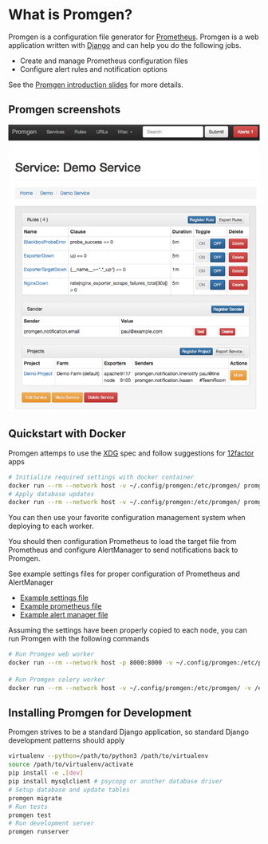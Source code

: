 # What is Promgen?

Promgen is a configuration file generator for [Prometheus](http://prometheus.io). Promgen is a web application written with [Django] and can help you do the following jobs.

* Create and manage Prometheus configuration files
* Configure alert rules and notification options

See the [Promgen introduction slides][Slides] for more details.

## Promgen screenshots

![screenshot](docs/images/screenshot.png)


## Quickstart with Docker

Promgen attemps to use the [XDG] spec and follow suggestions for [12factor] apps

```bash
# Initialize required settings with docker container
docker run --rm --network host -v ~/.config/promgen:/etc/promgen/ promgen:latest bootstrap
# Apply database updates
docker run --rm --network host -v ~/.config/promgen:/etc/promgen/ promgen:latest migrate
```

You can then use your favorite configuration management system when deploying to each worker.

You should then configuration Prometheus to load the target file from Prometheus and configure AlertManager to send notifications back to Promgen.

See example settings files for proper configuration of Prometheus and AlertManager

* [Example settings file](promgen/tests/examples/settings.yaml)
* [Example prometheus file](docker/prometheus.yml)
* [Example alert manager file](docker/alertmanager.yml)

Assuming the settings have been properly copied to each node, you can run Promgen with the following commands

```bash
# Run Promgen web worker
docker run --rm --network host -p 8000:8000 -v ~/.config/promgen:/etc/promgen/ promgen:latest web

# Run Promgen celery worker
docker run --rm --network host -v ~/.config/promgen:/etc/promgen/ -v /etc/prometheus:/etc/prometheus promgen:latest worker
```

## Installing Promgen for Development

Promgen strives to be a standard Django application, so standard Django development patterns should apply

```bash
virtualenv --python=/path/to/python3 /path/to/virtualenv
source /path/to/virtualenv/activate
pip install -e .[dev]
pip install mysqlclient # psycopg or another database driver
# Setup database and update tables
promgen migrate
# Run tests
promgen test
# Run development server
promgen runserver
```


[12factor]: https://12factor.net/
[Django]: https://docs.djangoproject.com/en/1.10/
[Slides]: http://www.slideshare.net/tokuhirom/promgen-prometheus-managemnet-tool-simpleclientjava-hacks-prometheus-casual
[XDG]: https://specifications.freedesktop.org/basedir-spec/latest/ar01s03.html
